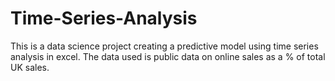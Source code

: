 # Time-Series-Analysis
This is a data science project creating a predictive model using time series analysis in excel. The data used is public data on online sales as a % of total UK sales.
